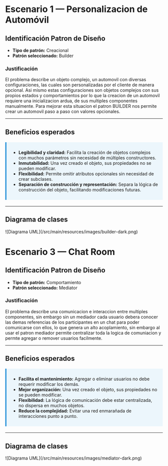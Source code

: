 # Escenario 1 — Personalizacion de Automóvil 

<h2>Identificación Patron de Diseño</h2>

<ul>
  <li><b>Tipo de patrón:</b> Creacional</li>
  <li><b>Patrón seleccionado:</b> Builder</li>
</ul>

<h3>Justificación</h3>

<p>
El problema describe un objeto complejo, un automovil con diversas configuraciones, las cuales son personalizadas por el cliente de manera opcional.
Asi mismo estas configuraciones son objetos complejos con sus propios estados y comportamientos por lo que la creacion de un automovil requiere una inicializacion ardua,
de sus multiples componentes manualmente. Para mejorar esta situacion el patron BUILDER nos permite crear un automovil paso a paso con valores opcionales.
</p>

---

<h2>Beneficios esperados</h2>

<div style="border-left:4px solid #3498db; padding:10px 15px; background:#ecf6fc; margin:20px 0;">
  <ul>
    <li><b>Legibilidad y claridad:</b> Facilita la creación de objetos complejos con muchos parámetros sin necesidad de múltiples constructores.</li>
    <li><b>Inmutabilidad:</b> Una vez creado el objeto, sus propiedades no se pueden modificar.</li>
    <li><b>Flexibilidad:</b> Permite omitir atributos opcionales sin necesidad de crear subclases.</li>
    <li><b>Separación de construcción y representación:</b> Separa la lógica de construcción del objeto, facilitando modificaciones futuras.</li>
  </ul>
</div>

---

<h2>Diagrama de clases </h2>
![Diagrama UML](/src/main/resources/images/builder-dark.png)

# Escenario 3 — Chat Room

<h2>Identificación Patron de Diseño</h2>

<ul>
  <li><b>Tipo de patrón:</b> Comportamiento</li>
  <li><b>Patrón seleccionado:</b> Mediator</li>
</ul>

<h3>Justificación</h3>

<p>
El problema describe una comunicacion e interaccion entre multiples componentes, sin embargo sin un mediador cada usuario debera conocer las demas referencias de los participantes en un chat para poder
comunicarse con ellos, lo que genera un alto acoplamiento, sin embargo al usar el patron mediador permite centralizar toda la logica de comuniacion y permte agregar o remover usuarios facilmente.
</p>

---

<h2>Beneficios esperados</h2>

<div style="border-left:4px solid #3498db; padding:10px 15px; background:#ecf6fc; margin:20px 0;">
  <ul>
    <li><b>Facilita el mantenimiento:</b> Agregar o eliminar usuarios no debe requerir modificar los demás.</li>
    <li><b>Mejor organización:</b> Una vez creado el objeto, sus propiedades no se pueden modificar.</li>
    <li><b>Flexibilidad:</b> La lógica de comunicación debe estar centralizada, no dispersa en muchos objetos.</li>
    <li><b>Reduce la complejidad:</b> Evitar una red enmarañada de interacciones punto a punto.</li>
  </ul>
</div>

---

<h2>Diagrama de clases </h2>
![Diagrama UML](/src/main/resources/images/mediator-dark.png)